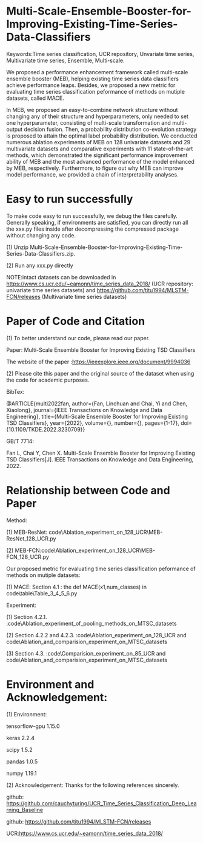 # Multi-Scale-Ensemble-Booster-for-Improving-Existing-Time-Series-Data-Classifiers

Keywords:Time series classification, UCR repository, Unvariate time series, Multivariate time series, Ensemble, Multi-scale.

We proposed a performance enhancement framework called multi-scale ensemble booster (MEB), helping existing time series data classifiers achieve performance leaps. Besides, we proposed a new metric for evaluating time series classification peformance of methods on mutiple datasets, called MACE.

In MEB, we proposed an easy-to-combine network structure without changing any of their structure and hyperparameters, only needed to set one hyperparameter, consisting of multi-scale transformation and multi-output decision fusion. Then, a probability distribution co-evolution strategy is proposed to attain the optimal label probability distribution. We conducted numerous ablation experiments of MEB on 128 univariate datasets and 29 multivariate datasets and comparative experiments with 11 state-of-the-art methods, which demonstrated the significant performance improvement ability of MEB and the most advanced performance of the model enhanced by MEB, respectively. Furthermore, to figure out why MEB can improve model performance, we provided a chain of interpretability analyses.


# Easy to run successfully
To make code easy to run successfully, we debug the files carefully. Generally speaking, if environments are satisfied, you can directly run all the xxx.py files inside after decompressing the compressed package without changing any code.


(1) Unzip Multi-Scale-Ensemble-Booster-for-Improving-Existing-Time-Series-Data-Classifiers.zip.


(2) Run any xxx.py directly


NOTE:intact datasets can be downloaded in https://www.cs.ucr.edu/~eamonn/time_series_data_2018/ (UCR repository: univariate time series datasets) and https://github.com/titu1994/MLSTM-FCN/releases (Multivariate time series datasets) 


# Paper of Code and Citation


(1) To better understand our code, please read our paper.

Paper: Multi-Scale Ensemble Booster for Improving Existing TSD Classifiers

The website of the paper :https://ieeexplore.ieee.org/document/9994036



(2) Please cite this paper and the original source of the dataset when using the code for academic purposes.

BibTex:

@ARTICLE{multi2022fan,
  author={Fan, Linchuan and Chai, Yi and Chen, Xiaolong},
  journal={IEEE Transactions on Knowledge and Data Engineering}, 
  title={Multi-Scale Ensemble Booster for Improving Existing TSD Classifiers}, 
  year={2022},
  volume={},
  number={},
  pages={1-17},
  doi={10.1109/TKDE.2022.3230709}}

GB/T 7714: 

Fan L, Chai Y, Chen X. Multi-Scale Ensemble Booster for Improving Existing TSD Classifiers[J]. IEEE Transactions on Knowledge and Data Engineering, 2022.

# Relationship between Code and Paper

 
Method:

(1) MEB-ResNet: code\Ablation_experiment_on_128_UCR\MEB-ResNet_128_UCR.py

(2) MEB-FCN:code\Ablation_experiment_on_128_UCR\MEB-FCN_128_UCR.py


Our proposed metric for evaluating time series classification peformance of methods on mutiple datasets:


(1) MACE: Section 4.1 : the def MACE(x1,num_classes) in code\table\Table_3_4_5_6.py


Experiment:

(1) Section 4.2.1. :code\Ablation_experiment_of_pooling_methods_on_MTSC_datasets 

 
(2) Section 4.2.2 and 4.2.3. :code\Ablation_experiment_on_128_UCR and code\Ablation_and_comparision_experiment_on_MTSC_datasets

 
(3) Section  4.3. :code\Comparision_experiment_on_85_UCR and  code\Ablation_and_comparision_experiment_on_MTSC_datasets
 
 


# Environment and Acknowledgement:


(1) Environment:

tensorflow-gpu            1.15.0
    
keras                     2.2.4
    
scipy                     1.5.2
    
pandas                    1.0.5
    
numpy                     1.19.1



(2) Acknowledgement: 
Thanks for the following references sincerely.
   
github: https://github.com/cauchyturing/UCR_Time_Series_Classification_Deep_Learning_Baseline
   
github: https://github.com/titu1994/MLSTM-FCN/releases

UCR:https://www.cs.ucr.edu/~eamonn/time_series_data_2018/ 
   
